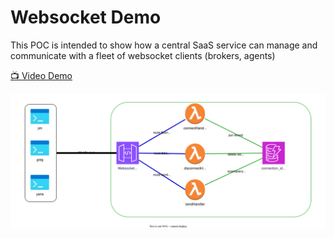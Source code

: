 # Websocket Demo

This POC is intended to show how a central SaaS service can manage and
communicate with a fleet of websocket clients (brokers, agents)

[📺 Video Demo](https://onbase.hosted.panopto.com/Panopto/Pages/Viewer.aspx?id=8984c9ee-2ee8-4656-95d5-b2220160bc0e)

![architecture](architecture.drawio.svg)

